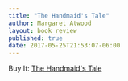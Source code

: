 ```yaml
---
title: "The Handmaid's Tale"
author: Margaret Atwood
layout: book_review
published: true
date: 2017-05-25T21:53:07-06:00
---
```





<div class="mt5 mb4">
  <span class="db ttu tracked-mega silver">Buy It:</span>
  <a target="_blank" href="https://www.amazon.com/gp/product/038549081X/ref=as_li_tl?ie=UTF8&camp=1789&creative=9325&creativeASIN=038549081X&linkCode=as2&tag=tywayne-20&linkId=08859cfca7107d847bba169efcfadb9c">The Handmaid's Tale</a><img src="//ir-na.amazon-adsystem.com/e/ir?t=tywayne-20&l=am2&o=1&a=038549081X" width="1" height="1" border="0" alt="" style="border:none !important; margin:0px !important;" />
</div>
